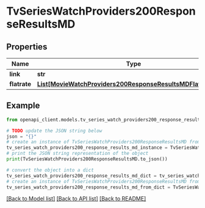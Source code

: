 # TvSeriesWatchProviders200ResponseResultsMD


## Properties

Name | Type | Description | Notes
------------ | ------------- | ------------- | -------------
**link** | **str** |  | [optional] 
**flatrate** | [**List[MovieWatchProviders200ResponseResultsMDFlatrateInner]**](MovieWatchProviders200ResponseResultsMDFlatrateInner.md) |  | [optional] 

## Example

```python
from openapi_client.models.tv_series_watch_providers200_response_results_md import TvSeriesWatchProviders200ResponseResultsMD

# TODO update the JSON string below
json = "{}"
# create an instance of TvSeriesWatchProviders200ResponseResultsMD from a JSON string
tv_series_watch_providers200_response_results_md_instance = TvSeriesWatchProviders200ResponseResultsMD.from_json(json)
# print the JSON string representation of the object
print(TvSeriesWatchProviders200ResponseResultsMD.to_json())

# convert the object into a dict
tv_series_watch_providers200_response_results_md_dict = tv_series_watch_providers200_response_results_md_instance.to_dict()
# create an instance of TvSeriesWatchProviders200ResponseResultsMD from a dict
tv_series_watch_providers200_response_results_md_from_dict = TvSeriesWatchProviders200ResponseResultsMD.from_dict(tv_series_watch_providers200_response_results_md_dict)
```
[[Back to Model list]](../README.md#documentation-for-models) [[Back to API list]](../README.md#documentation-for-api-endpoints) [[Back to README]](../README.md)


